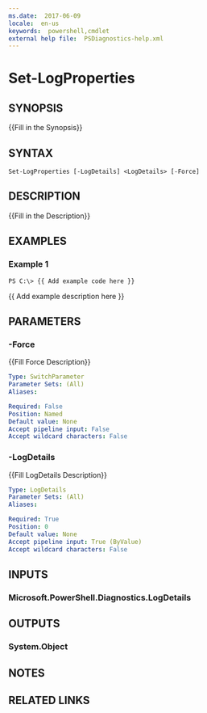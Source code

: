 ```yaml
---
ms.date:  2017-06-09
locale:  en-us
keywords:  powershell,cmdlet
external help file:  PSDiagnostics-help.xml
---
```


# Set-LogProperties

## SYNOPSIS
{{Fill in the Synopsis}}

## SYNTAX

```
Set-LogProperties [-LogDetails] <LogDetails> [-Force]
```

## DESCRIPTION
{{Fill in the Description}}

## EXAMPLES

### Example 1
```
PS C:\> {{ Add example code here }}
```

{{ Add example description here }}

## PARAMETERS

### -Force
{{Fill Force Description}}

```yaml
Type: SwitchParameter
Parameter Sets: (All)
Aliases: 

Required: False
Position: Named
Default value: None
Accept pipeline input: False
Accept wildcard characters: False
```

### -LogDetails
{{Fill LogDetails Description}}

```yaml
Type: LogDetails
Parameter Sets: (All)
Aliases: 

Required: True
Position: 0
Default value: None
Accept pipeline input: True (ByValue)
Accept wildcard characters: False
```

## INPUTS

### Microsoft.PowerShell.Diagnostics.LogDetails


## OUTPUTS

### System.Object

## NOTES

## RELATED LINKS

